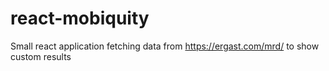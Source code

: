 # react-mobiquity
Small react application fetching data from https://ergast.com/mrd/ to show custom results
